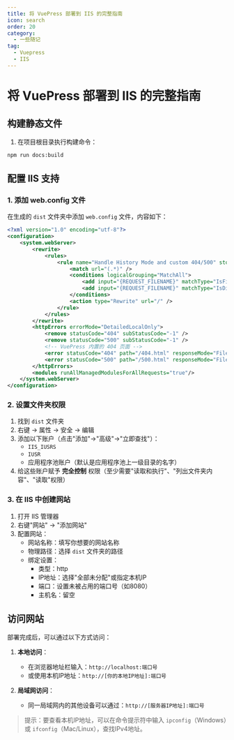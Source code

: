 ```yaml
---
title: 将 VuePress 部署到 IIS 的完整指南
icon: search
order: 20
category:
  - 一些随记
tag:
  - Vuepress
  - IIS
---
```



# 将 VuePress 部署到 IIS 的完整指南

## 构建静态文件

1. 在项目根目录执行构建命令：
```bash
npm run docs:build
```

## 配置 IIS 支持

### 1. 添加 web.config 文件

在生成的 `dist` 文件夹中添加 `web.config` 文件，内容如下：

```xml
<?xml version="1.0" encoding="utf-8"?>
<configuration>
    <system.webServer>
        <rewrite>
            <rules>
                <rule name="Handle History Mode and custom 404/500" stopProcessing="true">
                    <match url="(.*)" />
                    <conditions logicalGrouping="MatchAll">
                        <add input="{REQUEST_FILENAME}" matchType="IsFile" negate="true" />
                        <add input="{REQUEST_FILENAME}" matchType="IsDirectory" negate="true" />
                    </conditions>
                    <action type="Rewrite" url="/" />
                </rule>
            </rules>
        </rewrite>
        <httpErrors errorMode="DetailedLocalOnly">
            <remove statusCode="404" subStatusCode="-1" />
            <remove statusCode="500" subStatusCode="-1" />
            <!-- VuePress 内置的 404 页面 -->
            <error statusCode="404" path="/404.html" responseMode="File" />
            <error statusCode="500" path="/500.html" responseMode="File" />
        </httpErrors>
        <modules runAllManagedModulesForAllRequests="true"/>
    </system.webServer>
</configuration>
```

### 2. 设置文件夹权限

1. 找到 `dist` 文件夹
2. 右键 → 属性 → 安全 → 编辑
3. 添加以下账户（点击"添加"→"高级"→"立即查找"）：
   - `IIS_IUSRS`
   - `IUSR`
   - 应用程序池账户（默认是应用程序池上一级目录的名字）
4. 给这些账户赋予 **完全控制** 权限（至少需要"读取和执行"、"列出文件夹内容"、"读取"权限）

### 3. 在 IIS 中创建网站

1. 打开 IIS 管理器
2. 右键"网站" → "添加网站"
3. 配置网站：
   - 网站名称：填写你想要的网站名称
   - 物理路径：选择 `dist` 文件夹的路径
   - 绑定设置：
     - 类型：http
     - IP地址：选择"全部未分配"或指定本机IP
     - 端口：设置未被占用的端口号（如8080）
     - 主机名：留空

## 访问网站

部署完成后，可以通过以下方式访问：

1. **本地访问**：
   - 在浏览器地址栏输入：`http://localhost:端口号`
   - 或使用本机IP地址：`http://[你的本地IP地址]:端口号`

2. **局域网访问**：
   - 同一局域网内的其他设备可以通过：`http://[服务器IP地址]:端口号`

> 提示：要查看本机IP地址，可以在命令提示符中输入 `ipconfig`（Windows）或 `ifconfig`（Mac/Linux），查找IPv4地址。